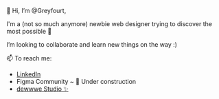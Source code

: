 👋 Hi, I’m @Greyfourt,

I'm a (not so much anymore) newbie web designer trying to discover the most possible 👀

I’m looking to collaborate and learn new things on the way :)

📫 To reach me:
   - [LinkedIn](https://www.linkedin.com/in/nazli-ozcubukcuoglu/) 
   - Figma Community ~ 🚧 Under construction 
   - [dewwwe Studio ✨](https://dewwwe.com)
    

<!---
Greyfourt/Greyfourt is a ✨ special ✨ repository because its `README.md` (this file) appears on your GitHub profile.
You can click the Preview link to take a look at your changes.
--->
